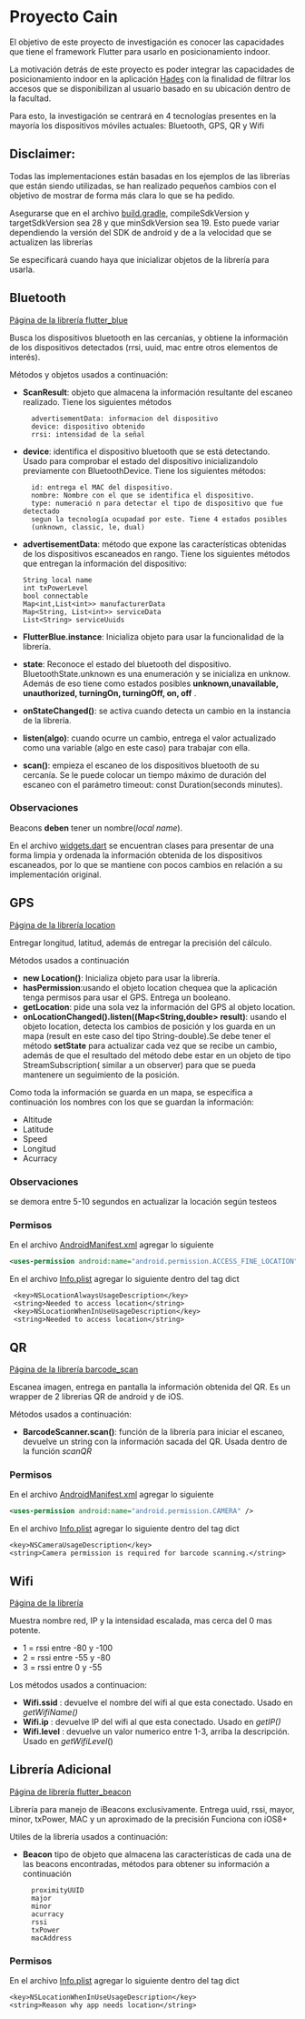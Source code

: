 #  Proyecto Cain
El objetivo de este proyecto de investigación es conocer las capacidades que tiene el framework Flutter para usarlo en posicionamiento indoor. 

La motivación detrás de este proyecto es poder integrar las capacidades de posicionamiento indoor en la aplicación [Hades](https://github.com/ADI-FCFM/Hades) con la finalidad de filtrar los accesos que se disponibilizan al usuario basado en su ubicación dentro de la facultad.

Para esto, la investigación se centrará en 4 tecnologías presentes en la mayoría los dispositivos móviles actuales:
Bluetooth, GPS, QR y Wifi

##  Disclaimer:
Todas las implementaciones están basadas en los ejemplos de las librerías que están siendo utilizadas,
se han realizado pequeños cambios con el objetivo de mostrar de forma más clara lo que se ha pedido.

Asegurarse que en el archivo [build.gradle](../master/android/app/build.gradle),
compileSdkVersion y targetSdkVersion sea 28 y que minSdkVersion sea 19. Esto puede variar
dependiendo la versión del SDK de android y de a la velocidad que se actualizen las librerías


Se especificará cuando haya que inicializar objetos de la librería para usarla.

## Bluetooth
[Página de la librería flutter_blue](https://pub.dartlang.org/packages/flutter_blue)

Busca los dispositivos bluetooth en las cercanías, y obtiene la información de los
dispositivos detectados (rrsi, uuid, mac entre otros elementos de interés).

Métodos y objetos usados a continuación:
* __ScanResult__: objeto que almacena la información resultante del escaneo
realizado. Tiene los siguientes métodos

        advertisementData: informacion del dispositivo
        device: dispositivo obtenido
        rrsi: intensidad de la señal

* __device__: identifica el dispositivo bluetooth que se
 está detectando. Usado para comprobar el estado del dispositivo inicializandolo
 previamente con BluetoothDevice.
  Tiene los siguientes métodos:

        id: entrega el MAC del dispositivo.
        nombre: Nombre con el que se identifica el dispositivo.
        type: numeració n para detectar el tipo de dispositivo que fue detectado
        segun la tecnología ocupadad por este. Tiene 4 estados posibles
        (unknown, classic, le, dual)

* __advertisementData__: método que expone las características obtenidas
de los dispositivos escaneados en rango. Tiene los siguientes métodos que
entregan la información del dispositivo:

      String local name
      int txPowerLevel
      bool connectable
      Map<int,List<int>> manufacturerData
      Map<String, List<int>> serviceData
      List<String> serviceUuids

* __FlutterBlue.instance__: Inicializa objeto para usar la funcionalidad de la librería.

* __state__: Reconoce el estado del bluetooth del dispositivo.
BluetoothState.unknown es una enumeración y se inicializa en unknow.
 Además de eso tiene como estados posibles __unknown,unavailable,
unauthorized, turningOn, turningOff, on, off__ .

* __onStateChanged()__: se activa cuando detecta un cambio en la instancia de la librería.

* __listen(algo)__: cuando ocurre un cambio, entrega el valor actualizado como una variable
(algo en este caso) para trabajar con ella.

* __scan()__: empieza el escaneo de los dispositivos bluetooth de su cercanía.
Se le puede colocar un tiempo máximo de duración del escaneo con el parámetro
timeout: const Duration(seconds minutes).




### Observaciones
Beacons **deben** tener un nombre(_local name_).

En el archivo [widgets.dart](../master/lib/widgets.dart) se encuentran clases para
presentar de una forma limpia y ordenada la información obtenida de los
dispositivos escaneados, por lo que se mantiene con pocos cambios en
relación a su implementación original.


## GPS

[Página de la librería location](https://pub.dartlang.org/packages/location)

Entregar longitud, latitud, además de entregar la precisión del cálculo.

Métodos usados a continuación

* __new Location()__: Inicializa objeto para usar la librería.
* __hasPermission__:usando el objeto location chequea que la aplicación tenga permisos para
usar el GPS. Entrega un booleano.
* __getLocation__: pide una sola vez la información del GPS al objeto location.
* __onLocationChanged().listen((Map<String,double> result)__: usando
el objeto location, detecta los cambios de posición y los guarda en un mapa
(result en este caso del tipo String-double).Se debe tener el método __setState__ para actualizar cada
vez que se recibe un cambio, además de que el resultado del método debe estar
en un objeto de tipo StreamSubscription( similar a un observer) para que se
pueda mantenere un seguimiento de la posición.


Como toda la información se guarda en un mapa, se especifica a continuación
los nombres con los que se guardan la información:
* Altitude
* Latitude
* Speed
* Longitud
* Acurracy

### Observaciones
se demora entre 5-10 segundos en actualizar la locación según testeos
### Permisos 
En el archivo [AndroidManifest.xml](../master/android/app/src/main/AndroidManifest.xml)
agregar lo siguiente
```xml
<uses-permission android:name="android.permission.ACCESS_FINE_LOCATION" />
```
En el archivo [Info.plist](../master/ios/Runner/Info.plist) agregar lo siguiente
dentro del tag dict

     <key>NSLocationAlwaysUsageDescription</key>
     <string>Needed to access location</string>
     <key>NSLocationWhenInUseUsageDescription</key>
     <string>Needed to access location</string>

## QR
[Página de la librería barcode_scan](https://pub.dartlang.org/packages/barcode_scan)

Escanea imagen, entrega en pantalla la información obtenida del QR. Es un
wrapper de 2 librerias QR de android y de iOS.

Métodos usados a continuación:

* __BarcodeScanner.scan()__: función de la librería para iniciar el escaneo,
devuelve un string con la información sacada del QR. Usada dentro de la
función  _scanQR_

### Permisos
En el archivo [AndroidManifest.xml](../master/android/app/src/main/AndroidManifest.xml)
agregar lo siguiente
```xml
<uses-permission android:name="android.permission.CAMERA" />
```

En el archivo [Info.plist](../master/ios/Runner/Info.plist) agregar lo siguiente
dentro del tag dict

    <key>NSCameraUsageDescription</key>
    <string>Camera permission is required for barcode scanning.</string>

## Wifi
[Página de la librería](https://pub.dartlang.org/packages/wifi)

Muestra nombre red, IP y la intensidad escalada, mas cerca del 0 mas potente.
* 1 = rssi entre -80 y -100
* 2 = rssi entre -55 y -80
* 3 = rssi entre 0 y -55

Los métodos usados a continuacion:
* __Wifi.ssid__ : devuelve  el nombre del wifi al que esta conectado. Usado en _getWifiName()_
* __Wifi.ip__ : devuelve IP del wifi al que esta conectado. Usado en _getIP()_
* __Wifi.level__ : devuelve un valor numerico entre 1-3, arriba la descripción. Usado en _getWifiLevel_()


## Librería Adicional
[Página de librería flutter_beacon](https://pub.dartlang.org/packages/flutter_beacon)

Librería para manejo de iBeacons exclusivamente.
Entrega uuid, rssi, mayor, minor, txPower, MAC y un aproximado de la precisión
Funciona con iOS8+

Utiles de la librería usados a continuación:

* __Beacon__ tipo de objeto que almacena las características de cada una de las
beacons encontradas, métodos para obtener su información a continuación

        proximityUUID
        major
        minor
        acurracy
        rssi
        txPower
        macAddress


### Permisos
En el archivo [Info.plist](../master/ios/Runner/Info.plist) agregar lo siguiente
dentro del tag dict

    <key>NSLocationWhenInUseUsageDescription</key>
    <string>Reason why app needs location</string>
